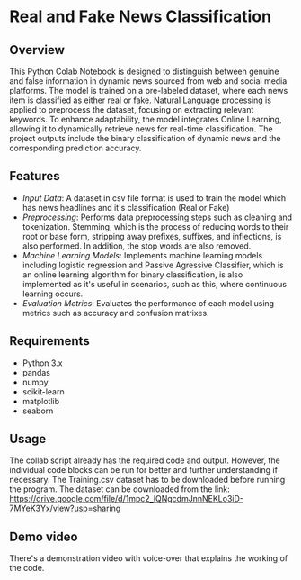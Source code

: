 # Real and Fake News Classification

## Overview
This Python Colab Notebook is designed to distinguish between genuine and false information in dynamic news sourced from web and social media platforms. The model is trained on a pre-labeled dataset, where each news item is classified as either real or fake. Natural Language processing is applied to preprocess the dataset, focusing on extracting relevant keywords. To enhance adaptability, the model integrates Online Learning, allowing it to dynamically retrieve news for real-time classification. The project outputs include the binary classification of dynamic news and the corresponding prediction accuracy.

## Features
- *Input Data*: A dataset in csv file format is used to train the model which has news headlines and it's classification (Real or Fake)
- *Preprocessing*: Performs data preprocessing steps such as cleaning and  tokenization. Stemming, which is the process of reducing words to their root or base form, stripping away prefixes, suffixes, and inflections, is also performed. In addition, the stop words are also removed. 
- *Machine Learning Models*: Implements machine learning models including logistic regression and Passive Agressive Classifier, which is an online learning algorithm for binary classification, is also implemented as it's useful in scenarios, such as this, where continuous learning occurs.
- *Evaluation Metrics*: Evaluates the performance of each model using metrics such as accuracy and confusion matrixes.


## Requirements
- Python 3.x
- pandas
- numpy
- scikit-learn
- matplotlib
- seaborn

## Usage
The collab script already has the required code and output. However, the individual code blocks can be run for better and further understanding if necessary.
The Training.csv dataset has to be downloaded before running the program.
The dataset can be downloaded from the link: https://drive.google.com/file/d/1mpc2_lQNgcdmJnnNEKLo3iD-7MYeK3Yx/view?usp=sharing

## Demo video
There's a demonstration video with voice-over that explains the working of the code.
